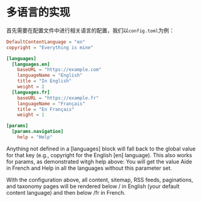 # 多语言的实现

首先需要在配置文件中进行相关语言的配置，我们以`config.toml`为例：

```toml
DefaultContentLanguage = "en"
copyright = "Everything is mine"

[languages]
  [languages.en]
    baseURL = "https://example.com"
    languageName = "English"
    title = "In English"
    weight = 2
  [languages.fr]
    baseURL = "https://example.fr"
    languageName = "Français"
    title = "En Français"
    weight = 1

[params]
  [params.navigation]
    help = "Help"
```

Anything not defined in a [languages] block will fall back to the global value for that key (e.g., copyright for the English [en] language). This also works for params, as demonstrated witgh help above: You will get the value Aide in French and Help in all the languages without this parameter set.

With the configuration above, all content, sitemap, RSS feeds, paginations, and taxonomy pages will be rendered below / in English (your default content language) and then below /fr in French.


